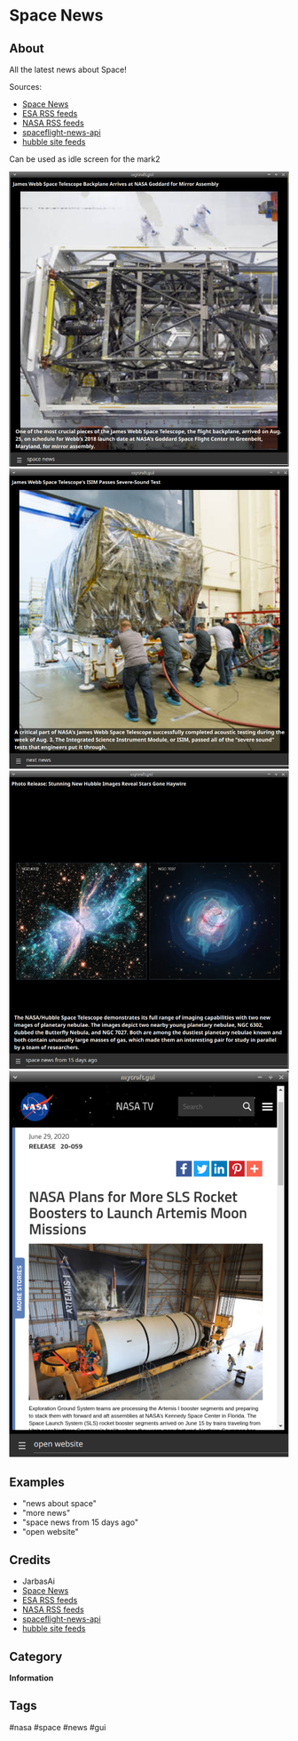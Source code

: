 # Space News

## About

All the latest news about Space!

Sources:
- [Space News](https://spacenews.com/)
- [ESA RSS feeds](http://www.esa.int/Services/RSS_Feeds)
- [NASA RSS feeds](https://www.nasa.gov/content/nasa-rss-feeds)
- [spaceflight-news-api](https://spaceflightnewsapi.net/)
- [hubble site feeds](http://hubblesite.org/api/documentation#external_feed)

Can be used as idle screen for the mark2

![](gui.png)
![](gui1.png)
![](gui3.png)
![](gui4.png)

## Examples
* "news about space"
* "more news"
* "space news from 15 days ago"
* "open website"


## Credits
- JarbasAi
- [Space News](https://spacenews.com/)
- [ESA RSS feeds](http://www.esa.int/Services/RSS_Feeds)
- [NASA RSS feeds](https://www.nasa.gov/content/nasa-rss-feeds)
- [spaceflight-news-api](https://spaceflightnewsapi.net/)
- [hubble site feeds](http://hubblesite.org/api/documentation#external_feed)

## Category
**Information**

## Tags
#nasa #space #news #gui
